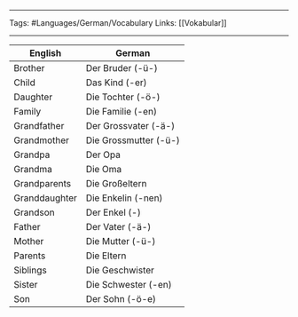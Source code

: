 ___
Tags: #Languages/German/Vocabulary
 Links: [[Vokabular]]
___
English | German
------------ | ------------
Brother | Der Bruder (-ü-)
Child | Das Kind (-er)
Daughter | Die Tochter (-ö-)
Family | Die Familie (-en)
Grandfather | Der Grossvater (-ä-)
Grandmother | Die Grossmutter (-ü-)
Grandpa | Der Opa
Grandma | Die Oma
Grandparents | Die Großeltern
Granddaughter | Die Enkelin (-nen)
Grandson | Der Enkel (-)
Father | Der Vater (-ä-)
Mother | Die Mutter (-ü-)
Parents | Die Eltern
Siblings | Die Geschwister
Sister | Die Schwester (-en)
Son | Der Sohn (-ö-e)